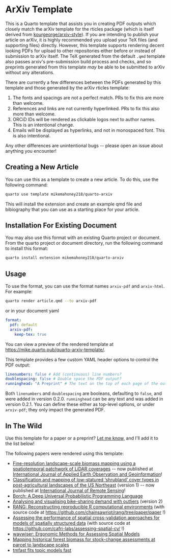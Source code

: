 # ArXiv Template

This is a Quarto template that assists you in creating PDF outputs which closely match the arXiv template for the rticles package (which is itself derived from [kourgeorge/arxiv-style](https://github.com/kourgeorge/arxiv-style)). If you are intending to publish your article on arXiv, it is highly recommended you upload your TeX files (and supporting files) directly. However, this template supports rendering decent looking PDFs for upload to other repositories either before or instead of submission to arXiv itself. The TeX generated from the default `.qmd` template also passes arxiv's pre-submission build process and checks, and so preprints generated from this template _may_ be able to be submitted to arXiv without any alterations.

There are currently a few differences between the PDFs generated by this template and those generated by the arXiv rticles template:

1. The fonts and spacings are not a perfect match. PRs to fix this are more than welcome.
2. References and links are not currently hyperlinked. PRs to fix this also more than welcome.
3. ORCiD IDs will be rendered as clickable logos next to author names. This is an intentional change.
4. Emails will be displayed as hyperlinks, and not in monospaced font. This is also intentional.

Any other differences are unintentional bugs -- please open an issue about anything you encounter!

## Creating a New Article

You can use this as a template to create a new article. To do this, use the following command:

```bash
quarto use template mikemahoney218/quarto-arxiv
```

This will install the extension and create an example qmd file and bibiography that you can use as a starting place for your article.

## Installation For Existing Document

You may also use this format with an existing Quarto project or document. From the quarto project or document directory, run the following command to install this format:

```bash
quarto install extension mikemahoney218/quarto-arxiv
```

## Usage

To use the format, you can use the format names `arxiv-pdf` and `arxiv-html`. For example:

```bash
quarto render article.qmd --to arxiv-pdf
```

or in your document yaml

```yaml
format:
  pdf: default
  arxiv-pdf:
    keep-tex: true    
```

You can view a preview of the rendered template at <https://mike.quarto.pub/quarto-arxiv-template/>.

This template provides a few custom YAML header options to control the PDF output:

```yaml
linenumbers: false # Add (continuous) line numbers?
doublespacing: false # Double space the PDF output?
runninghead: "A Preprint" # The text on the top of each page of the output
```

Both `linenumbers` and `doublespacing` are booleans, defaulting to `false`, 
and were added in version 0.2.0. `runninghead` can be any text and was added
in version 0.2.1. You can define these either as top-level options, or under 
`arxiv-pdf`; they only impact the generated PDF.

## In The Wild

Use this template for a paper or a preprint? [Let me know,](https://github.com/mikemahoney218/quarto-arxiv/issues/new) and I'll add it to the list below!

The following papers were rendered using this template:

+ [Fine-resolution landscape-scale biomass mapping using a spatiotemporal patchwork of LiDAR coverages](https://arxiv.org/pdf/2205.08530.pdf) -- now published at [International Journal of Applied Earth Observation and Geoinformation](https://doi.org/10.1016/j.jag.2022.103059)!
+ [Classification and mapping of low-statured ‘shrubland’ cover types in post-agricultural landscapes of the US Northeast](https://arxiv.org/pdf/2205.05047.pdf) (version 1) -- now published at [International Journal of Remote Sensing](https://doi.org/10.1080/01431161.2022.2155086)!
+ [Borch: A Deep Universal Probabilistic Programming Language](https://arxiv.org/abs/2209.06168)
+ [Analysing and visualising bike-sharing demand with outliers](https://arxiv.org/abs/2204.06112) (version 2)
+ [RANG: Reconstructing reproducible R computational environments](https://arxiv.org/abs/2303.04758) (with source code at https://github.com/chainsawriot/rang/tree/paper/paper !)
+ [Assessing the performance of spatial cross-validation approaches for models of spatially structured data](https://arxiv.org/abs/2303.07334) (with source code at https://github.com/cafri-labs/assessing-spatial-cv/ !)
+ [waywiser: Ergonomic Methods for Assessing Spatial Models](https://arxiv.org/abs/2303.11312)
+ [Mapping historical forest biomass for stock-change assessments at parcel to landscape scales](https://arxiv.org/abs/2304.02632)
+ [tmfast fits topic models fast](https://arxiv.org/abs/2305.01535)
